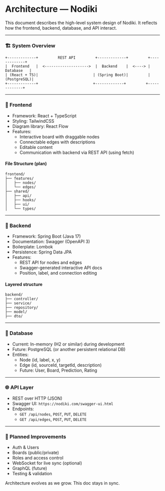 # Architecture — Nodiki

This document describes the high-level system design of Nodiki.
It reflects how the frontend, backend, database, and API interact.

---

### 🏗️ System Overview

```
+-------------+         REST API         +-------------+         +-------------+
|  Frontend   |  <-------------------->  |  Backend    |  <----> |  Database   |
| (React + TS)|                         | (Spring Boot)|         | (PostgreSQL)|
+-------------+                         +-------------+         +-------------+
```

---

### 🧩 Frontend

- Framework: React + TypeScript
- Styling: TailwindCSS
- Diagram library: React Flow
- Features:
  - Interactive board with draggable nodes
  - Connectable edges with descriptions
  - Editable content
  - Communication with backend via REST API (using fetch)

#### File Structure (plan)
```
frontend/
├── features/
│   ├── nodes/
│   └── edges/
├── shared/
│   ├── api/
│   ├── hooks/
│   ├── ui/
│   └── types/
```

---

### 🔧 Backend

- Framework: Spring Boot (Java 17)
- Documentation: Swagger (OpenAPI 3)
- Boilerplate: Lombok
- Persistence: Spring Data JPA
- Features:
  - REST API for nodes and edges
  - Swagger-generated interactive API docs
  - Position, label, and connection editing

#### Layered structure
```
backend/
├── controller/
├── service/
├── repository/
├── model/
├── dto/
```

---

### 💾 Database

- Current: In-memory (H2 or similar) during development
- Future: PostgreSQL (or another persistent relational DB)
- Entities:
  - Node (id, label, x, y)
  - Edge (id, sourceId, targetId, description)
  - Future: User, Board, Prediction, Rating

---

### 🌐 API Layer

- REST over HTTP (JSON)
- Swagger UI: `https://nodiki.com/swagger-ui.html`
- Endpoints:
  - `GET /api/nodes`, `POST`, `PUT`, `DELETE`
  - `GET /api/edges`, `POST`, `PUT`, `DELETE`

---

### 📌 Planned Improvements

- Auth & Users
- Boards (public/private)
- Roles and access control
- WebSocket for live sync (optional)
- GraphQL (future)
- Testing & validation

Architecture evolves as we grow. This doc stays in sync.
